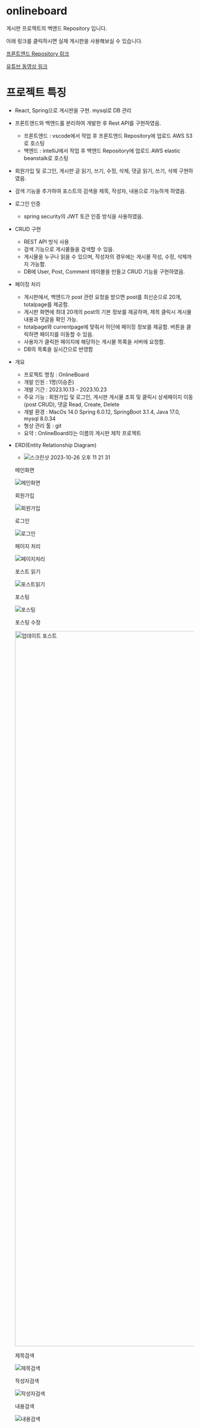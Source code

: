 # onlineboard

게시판 프로젝트의 백엔드 Repository 입니다.

아래 링크를 클릭하시면 실제 게시판을 사용해보실 수 있습니다.


[프론트엔드 Repository 링크](https://github.com/sjl22951227/boardfrontend)

[유튜브 동영상 링크](https://youtu.be/2TkpZJmKfEU)

# 프로젝트 특징

- React, Spring으로 게시판을 구현. mysql로 DB 관리

- 프론트엔드와 백엔드를 분리하여 개발한 후 Rest API를 구현하였음.

  - 프론트엔드 : vscode에서 작업 후 프론트엔드 Repository에 업로드 AWS S3로 호스팅
  - 백엔드 : intelliJ에서 작업 후 백엔드 Repository에 업로드 AWS elastic beanstalk로 호스팅

- 회원가입 및 로그인, 게시판 글 읽기, 쓰기, 수정, 삭제, 댓글 읽기, 쓰기, 삭제 구현하였음.

- 검색 기능을 추가하여 포스트의 검색을 제목, 작성자, 내용으로 가능하게 하였음.

- 로그인 인증

  - spring security의 JWT 토큰 인증 방식을 사용하였음.
 
- CRUD 구현

  - REST API 방식 사용
  - 검색 기능으로 게시물들을 검색할 수 있음.
  - 게시물을 누구나 읽을 수 있으며, 작성자의 경우에는 게시물 작성, 수정, 삭제까지 가능함.
  - DB에 User, Post, Comment 테이블을 만들고 CRUD 기능을 구현하였음.
 
- 페이징 처리

  - 게시판에서, 백엔드가 post 관련 요청을 받으면 post를 최신순으로 20개, totalpage를 제공함.
  - 게시판 화면에 최대 20개의 post의 기본 정보를 제공하며, 제목 클릭시 게시물 내용과 댓글을 확인 가능.
  - totalpage와 currentpage에 맞춰서 하단에 페이징 정보를 제공함. 버튼을 클릭하면 페이지를 이동할 수 있음.
  - 사용자가 클릭한 페이지에 해당하는 게시물 목록을 서버에 요청함.
  - DB의 목록을 실시간으로 반영함
 
- 개요

  - 프로젝트 명칭 : OnlineBoard
  - 개발 인원 : 1명(이승준)
  - 개발 기간 : 2023.10.13 - 2023.10.23
  - 주요 기능 : 회원가입 및 로그인, 게시판 게시물 조회 및 클릭시 상세페이지 이동(post CRUD), 댓글 Read, Create, Delete
  - 개발 환경 : MacOs 14.0 Spring 6.0.12, SpringBoot 3.1.4, Java 17.0, mysql 8.0.34
  - 형상 관리 툴 : git
  - 요약 : OnlineBoard라는 이름의 게시판 제작 프로젝트
 
- ERD(Entity Relationship Diagram)

  - ![스크린샷 2023-10-26 오후 11 21 31](https://github.com/sjl22951227/onlineboard/assets/144699632/1b1e83b2-cbb7-4a5a-b792-d34e01dc4d25)


    
  
  메인화면
    
  ![메인화면](https://github.com/sjl22951227/onlineboard/assets/144699632/9ab79437-7fcf-41b1-af3e-223d27e7ab88)

  회원가입
    
  ![회원가입](https://github.com/sjl22951227/onlineboard/assets/144699632/8f602c14-e45c-473f-a378-a0b94aff5011)

  로그인
  
  ![로그인](https://github.com/sjl22951227/onlineboard/assets/144699632/47c67eef-f00f-4fcc-bafe-724e15565a49)

  페이지 처리

  ![페이지처리](https://github.com/sjl22951227/onlineboard/assets/144699632/ff773e49-1047-4a3c-a87f-7268a64f6a80)


  포스트 읽기

  ![포스트읽기](https://github.com/sjl22951227/onlineboard/assets/144699632/6b57b569-166a-412c-bc9e-4329a1a65d3b)


  포스팅

  ![포스팅](https://github.com/sjl22951227/onlineboard/assets/144699632/09c07eb7-322d-41bf-8ba4-03804ff44a44)

  포스팅 수정

  
  <img width="1917" alt="업데이트 포스트" src="https://github.com/sjl22951227/boardfrontend/assets/144699632/f1685f0c-dee0-4849-b58c-91ebfe016a81">


  제목검색

  ![제목검색](https://github.com/sjl22951227/onlineboard/assets/144699632/ce63c9e5-9e12-4c22-811a-4c95f6984278)


  작성자검색

  ![작성자검색](https://github.com/sjl22951227/onlineboard/assets/144699632/11940ca0-405e-4c43-b954-9f0234720fb2)


  내용검색

  ![내용검색](https://github.com/sjl22951227/onlineboard/assets/144699632/8623277a-8e6d-4c8c-8aa0-19a0249bfaa5)


